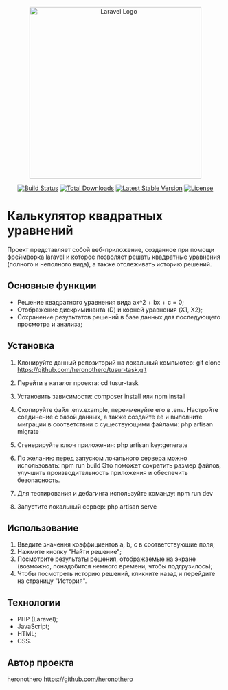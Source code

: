 <p align="center"><a href="https://laravel.com" target="_blank"><img src="https://raw.githubusercontent.com/laravel/art/master/logo-lockup/5%20SVG/2%20CMYK/1%20Full%20Color/laravel-logolockup-cmyk-red.svg" width="400" alt="Laravel Logo"></a></p>

<p align="center">
<a href="https://github.com/laravel/framework/actions"><img src="https://github.com/laravel/framework/workflows/tests/badge.svg" alt="Build Status"></a>
<a href="https://packagist.org/packages/laravel/framework"><img src="https://img.shields.io/packagist/dt/laravel/framework" alt="Total Downloads"></a>
<a href="https://packagist.org/packages/laravel/framework"><img src="https://img.shields.io/packagist/v/laravel/framework" alt="Latest Stable Version"></a>
<a href="https://packagist.org/packages/laravel/framework"><img src="https://img.shields.io/packagist/l/laravel/framework" alt="License"></a>
</p>

# Калькулятор квадратных уравнений

Проект представляет собой веб-приложение, созданное при помощи фреймворка laravel и которое позволяет решать квадратные уравнения (полного и неполного вида), а также отслеживать историю решений.

## Основные функции

-   Решение квадратного уравнения вида ax^2 + bx + c = 0;
-   Отображение дискриминанта (D) и корней уравнения (X1, X2);
-   Сохранение результатов решений в базе данных для последующего просмотра и анализа;

## Установка

1. Клонируйте данный репозиторий на локальный компьютер:
   git clone https://github.com/heronothero/tusur-task.git

2. Перейти в каталог проекта:
   cd tusur-task

3. Установить зависимости:
   composer install
   или
   npm install

4. Скопируйте файл .env.example, переименуйте его в .env. Настройте соединение с базой данных, а также создайте ее и выполните миграции в соответствии с существующими файлами:
   php artisan migrate

5. Сгенерируйте ключ приложения:
   php artisan key:generate

6. По желанию перед запуском локального сервера можно использовать:
   npm run build
   Это поможет сократить размер файлов, улучшить производительность приложения и обеспечить безопасность.

7. Для тестирования и дебагинга используйте команду:
   npm run dev

8. Запустите локальный сервер:
   php artisan serve

## Использование

1. Введите значения коэффициентов a, b, c в соответствующие поля;
2. Нажмите кнопку "Найти решение";
3. Посмотрите результаты решения, отображаемые на экране (возможно, понадобится немного времени, чтобы подгрузилось);
4. Чтобы посмотреть историю решений, кликните назад и перейдите на страницу "История".

## Технологии

-   PHP (Laravel);
-   JavaScript;
-   HTML;
-   CSS.

## Автор проекта

heronothero
https://github.com/heronothero
